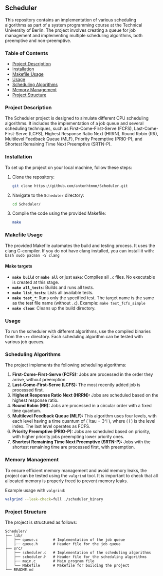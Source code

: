 ## Scheduler

This repository contains an implementation of various scheduling algorithms as part of a system programming course at the Technical University of Berlin. The project involves creating a queue for job management and implementing multiple scheduling algorithms, both preemptive and non-preemptive.

### Table of Contents

- [Project Description](#project-description)
- [Installation](#installation)
- [Makefile Usage](#makefile-usage)
- [Usage](#usage)
- [Scheduling Algorithms](#scheduling-algorithms)
- [Memory Management](#memory-management)
- [Project Structure](#project-structure)

### Project Description

The Scheduler project is designed to simulate different CPU scheduling algorithms. It includes the implementation of a job queue and several scheduling techniques, such as First-Come-First-Serve (FCFS), Last-Come-First-Serve (LCFS), Highest Response Ratio Next (HRRN), Round Robin (RR), Multilevel Feedback Queue (MLF), Priority Preemptive (PRIO-P), and Shortest Remaining Time Next Preemptive (SRTN-P).

### Installation

To set up the project on your local machine, follow these steps:

1. Clone the repository:
    ```bash
    git clone https://github.com/antonhtmnn/Scheduler.git
    ```
2. Navigate to the `Scheduler` directory:
    ```bash
    cd Scheduler/
    ```
3. Compile the code using the provided Makefile:
    ```bash
    make
    ```

### Makefile Usage

The provided Makefile automates the build and testing process. It uses the clang C-compiler. If you do not have clang installed, you can install it with:
    ```bash
    sudo pacman -S clang
    ```
    
#### Make targets

- **`make build`** or **`make all`** or just **`make`**: Compiles all `.c` files. No executable is created at this stage.
- **`make all_tests`**: Builds and runs all tests.
- **`make list_tests`**: Lists all available tests.
- **`make test_*`**: Runs only the specified test. The target name is the same as the test file name (without `.c`). Example: `make test_fcfs_simple`
- **`make clean`**: Cleans up the build directory.

### Usage

To run the scheduler with different algorithms, use the compiled binaries from the `src` directory. Each scheduling algorithm can be tested with various job queues.

### Scheduling Algorithms

The project implements the following scheduling algorithms:

1. **First-Come-First-Serve (FCFS):** Jobs are processed in the order they arrive, without preemption.
2. **Last-Come-First-Serve (LCFS):** The most recently added job is processed first.
3. **Highest Response Ratio Next (HRRN):** Jobs are scheduled based on the highest response ratio.
4. **Round Robin (RR):** Jobs are processed in a circular order with a fixed time quantum.
5. **Multilevel Feedback Queue (MLF):** This algorithm uses four levels, with each level having a time quantum of \( \tau = 3^i \), where \( i \) is the level index. The last level operates as FCFS.
6. **Priority Preemptive (PRIO-P):** Jobs are scheduled based on priority, with higher priority jobs preempting lower priority ones.
7. **Shortest Remaining Time Next Preemptive (SRTN-P):** Jobs with the shortest remaining time are processed first, with preemption.

### Memory Management

To ensure efficient memory management and avoid memory leaks, the project can be tested using the `valgrind` tool. It is important to check that all allocated memory is properly freed to prevent memory leaks.

Example usage with `valgrind`:
```bash
valgrind --leak-check=full ./scheduler_binary
```

### Project Structure
The project is structured as follows:

```
Scheduler/
├── lib/
│   ├── queue.c       # Implementation of the job queue
│   ├── queue.h       # Header file for the job queue
├── src/
│   ├── scheduler.c   # Implementation of the scheduling algorithms
│   ├── scheduler.h   # Header file for the scheduling algorithms
│   ├── main.c        # Main program file
│   └── Makefile      # Makefile for building the project
└── README.md
```

